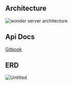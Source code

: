 ## Architecture
![wonder server architecture](https://user-images.githubusercontent.com/83508073/223980536-cc1bd254-3910-43e4-a545-abeb4459b5b5.png)

## Api Docs
[Gitbook](https://cksgh1735.gitbook.io/wonder/)

## ERD
![Untitled](https://user-images.githubusercontent.com/83508073/223981009-4ddbbe7a-e878-4e62-98b6-581cffc3ecc5.png)

